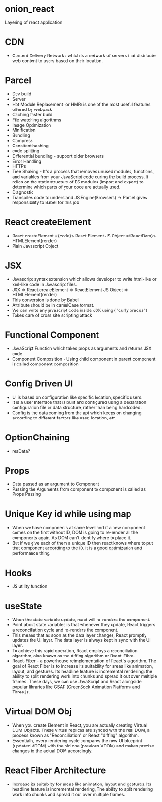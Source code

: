 # onion_react
Layering of react application

# CDN 
- Content Delivery Network : which is a network of servers that  distribute web content to users based on their location.

# Parcel
- Dev build
- Server 
- Hot Module Replacement (or HMR) is one of the most useful features offered by webpack
- Caching faster build
- File watching algorithms 
- Image Optimization
- Minification
- Bundling
- Compress
- Consitent hashing
- code splitting 
- Differential bundling - support older browsers
- Error Handling
- HTTPs
- Tree Shaking - It's a process that removes unused modules,     functions, and variables from your JavaScript code during the build process.
It relies on the static structure of ES modules (import and export) to determine which parts of your code are actually used.
- Diagnostic
- Transpiles code to understand JS Engine(Browsers) -> Parcel gives responsibility to Babel for this job

# React createElement 
- React.createElement ={code}> React Element JS Object ={ReactDom}> HTMLElement(render)
- Plain Javascript Object

# JSX 
- Javascript syntax extension which allows developer to write html-like or xml-like code in Javascript files.
- JSX => React.createElement => ReactElement JS Object => HTMLElement(render)
- This conversion is done by Babel
- Attribute should be in camelCase format.
- We can write any javascript code inside JSX using { 'curly braces' } 
- Takes care of cross site scripting attack

# Functional Component
- JavaScript Function which takes props as arguments and returns JSX code
- Component Composition - Using child component in parent component is called component composition

# Config Driven UI
- UI is based on configuration like specific location, specific users.
- It is a user Interface that is built and configured using a
declaration configuration file or data structure, rather than
being hardcoded.
- Config is the data coming from the api which keeps on changing
according to different factors like user, location, etc.

# OptionChaining 
- resData?

# Props
- Data passed as an argument to Component
- Passing the Arguments from component to component is called as Props Passing

# Unique Key id while using map
- When we have components at same level and if a new component
comes on the first without ID, DOM is going to re-render all the
components again. As DOM can’t identify where to place it.
- But if we give each of them a unique ID then react knows where
to put that component according to the ID. It is a good
optimization and performance thing.

# Hooks
- JS utility function

# useState
- When the state variable update, react will re-renders the component.
- Point about state variables is that whenever they update, React triggers a reconciliation cycle and re-renders the component.
- This means that as soon as the data layer changes, React promptly updates the UI layer. The data layer is always kept in sync with the UI layer.
- To achieve this rapid operation, React employs a reconciliation algorithm, also known as the diffing algorithm or React-Fibre.
- React-Fiber - a powerhouse reimplementation of React's algorithm. The goal of React Fiber is to increase its suitability for areas like animation, layout, and gestures. Its
headline feature is incremental rendering: the ability to split rendering work into chunks and spread it out over multiple frames. These days, we can use JavaScript and React alongside popular libraries like GSAP (GreenSock Animation Platform) and Three.js.

# Virtual DOM Obj
- When you create Element in React, you are actually creating Virtual DOM Objects.
These virtual replicas are synced with the real DOM, a process known as "Reconciliation" or React "diffing" algorithm.
- Essentially, every rendering cycle compares the new UI blueprint (updated VDOM) with the old one (previous VDOM) and makes precise changes to the actual DOM accordingly.

# React Fiber Architecture
- Increase its suitablity for areas like animation, layout and gestures. Its headline feature is incremental rendering, The ability to split rendering work into chunks and spread it out over multiple frames.